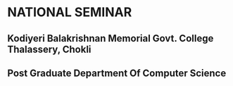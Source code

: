 # NATIONAL SEMINAR
## Kodiyeri Balakrishnan Memorial Govt. College Thalassery, Chokli
## Post Graduate Department Of Computer Science
